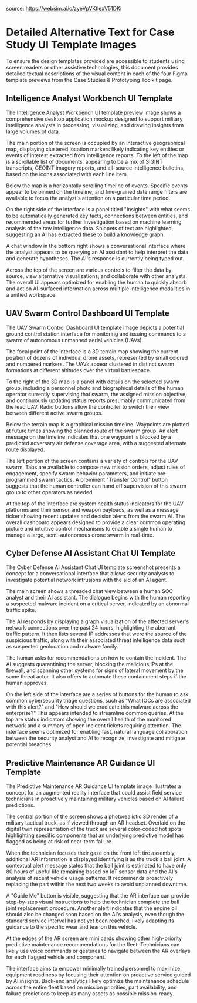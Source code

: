 source: https://websim.ai/c/zyeVpVKtlexV51DKi

# Detailed Alternative Text for Case Study UI Template Images

To ensure the design templates provided are accessible to students using screen readers or other assistive technologies, this document provides detailed textual descriptions of the visual content in each of the four Figma template previews from the Case Studies & Prototyping Toolkit page.

## Intelligence Analyst Workbench UI Template

The Intelligence Analyst Workbench UI template preview image shows a comprehensive desktop application mockup designed to support military intelligence analysts in processing, visualizing, and drawing insights from large volumes of data.

The main portion of the screen is occupied by an interactive geographical map, displaying clustered location markers likely indicating key entities or events of interest extracted from intelligence reports. To the left of the map is a scrollable list of documents, appearing to be a mix of SIGINT transcripts, GEOINT imagery reports, and all-source intelligence bulletins, based on the icons associated with each line item.

Below the map is a horizontally scrolling timeline of events. Specific events appear to be pinned on the timeline, and fine-grained date range filters are available to focus the analyst's attention on a particular time period.

On the right side of the interface is a panel titled "Insights" with what seems to be automatically generated key facts, connections between entities, and recommended areas for further investigation based on machine learning analysis of the raw intelligence data. Snippets of text are highlighted, suggesting an AI has extracted these to build a knowledge graph.

A chat window in the bottom right shows a conversational interface where the analyst appears to be querying an AI assistant to help interpret the data and generate hypotheses. The AI's response is currently being typed out.

Across the top of the screen are various controls to filter the data by source, view alternative visualizations, and collaborate with other analysts. The overall UI appears optimized for enabling the human to quickly absorb and act on AI-surfaced information across multiple intelligence modalities in a unified workspace.

## UAV Swarm Control Dashboard UI Template

The UAV Swarm Control Dashboard UI template image depicts a potential ground control station interface for monitoring and issuing commands to a swarm of autonomous unmanned aerial vehicles (UAVs).

The focal point of the interface is a 3D terrain map showing the current position of dozens of individual drone assets, represented by small colored and numbered markers. The UAVs appear clustered in distinct swarm formations at different altitudes over the virtual battlespace.

To the right of the 3D map is a panel with details on the selected swarm group, including a personnel photo and biographical details of the human operator currently supervising that swarm, the assigned mission objective, and continuously updating status reports presumably communicated from the lead UAV. Radio buttons allow the controller to switch their view between different active swarm groups.

Below the terrain map is a graphical mission timeline. Waypoints are plotted at future times showing the planned route of the swarm group. An alert message on the timeline indicates that one waypoint is blocked by a predicted adversary air defense coverage area, with a suggested alternate route displayed.

The left portion of the screen contains a variety of controls for the UAV swarm. Tabs are available to compose new mission orders, adjust rules of engagement, specify swarm behavior parameters, and initiate pre-programmed swarm tactics. A prominent "Transfer Control" button suggests that the human controller can hand off supervision of this swarm group to other operators as needed.

At the top of the interface are system health status indicators for the UAV platforms and their sensor and weapon payloads, as well as a message ticker showing recent updates and decision alerts from the swarm AI. The overall dashboard appears designed to provide a clear common operating picture and intuitive control mechanisms to enable a single human to manage a large, semi-autonomous drone swarm in real-time.

## Cyber Defense AI Assistant Chat UI Template

The Cyber Defense AI Assistant Chat UI template screenshot presents a concept for a conversational interface that allows security analysts to investigate potential network intrusions with the aid of an AI agent.

The main screen shows a threaded chat view between a human SOC analyst and their AI assistant. The dialogue begins with the human reporting a suspected malware incident on a critical server, indicated by an abnormal traffic spike.

The AI responds by displaying a graph visualization of the affected server's network connections over the past 24 hours, highlighting the aberrant traffic pattern. It then lists several IP addresses that were the source of the suspicious traffic, along with their associated threat intelligence data such as suspected geolocation and malware family.

The human asks for recommendations on how to contain the incident. The AI suggests quarantining the server, blocking the malicious IPs at the firewall, and scanning other systems for signs of lateral movement by the same threat actor. It also offers to automate these containment steps if the human approves.

On the left side of the interface are a series of buttons for the human to ask common cybersecurity triage questions, such as "What IOCs are associated with this alert?" and "How should we eradicate this malware across the enterprise?" This appears intended to streamline common queries. At the top are status indicators showing the overall health of the monitored network and a summary of open incident tickets requiring attention. The interface seems optimized for enabling fast, natural language collaboration between the security analyst and AI to recognize, investigate and mitigate potential breaches.

## Predictive Maintenance AR Guidance UI Template

The Predictive Maintenance AR Guidance UI template image illustrates a concept for an augmented reality interface that could assist field service technicians in proactively maintaining military vehicles based on AI failure predictions.

The central portion of the screen shows a photorealistic 3D render of a military tactical truck, as if viewed through an AR headset. Overlaid on the digital twin representation of the truck are several color-coded hot spots highlighting specific components that an underlying predictive model has flagged as being at risk of near-term failure.

When the technician focuses their gaze on the front left tire assembly, additional AR information is displayed identifying it as the truck's ball joint. A contextual alert message states that the ball joint is estimated to have only 80 hours of useful life remaining based on IoT sensor data and the AI's analysis of recent vehicle usage patterns. It recommends proactively replacing the part within the next two weeks to avoid unplanned downtime.

A "Guide Me" button is visible, suggesting that the AR interface can provide step-by-step visual instructions to help the technician complete the ball joint replacement procedure. Another alert indicates that the engine oil should also be changed soon based on the AI's analysis, even though the standard service interval has not yet been reached, likely adapting its guidance to the specific wear and tear on this vehicle.

At the edges of the AR screen are mini cards showing other high-priority predictive maintenance recommendations for the fleet. Technicians can likely use voice commands or gestures to navigate between the AR overlays for each flagged vehicle and component.

The interface aims to empower minimally trained personnel to maximize equipment readiness by focusing their attention on proactive service guided by AI insights. Back-end analytics likely optimize the maintenance schedule across the entire fleet based on mission priorities, part availability, and failure predictions to keep as many assets as possible mission-ready.